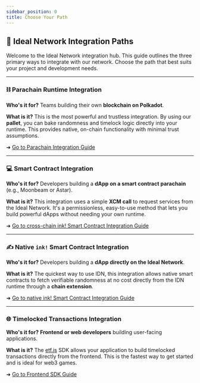 ```yaml
---
sidebar_position: 0
title: Choose Your Path
---
```


## 📜 **Ideal Network Integration Paths**

Welcome to the Ideal Network integration hub. This guide outlines the three primary ways to integrate with our network. Choose the path that best suits your project and development needs.

-----

### ⛓️ **Parachain Runtime Integration**

**Who's it for?** Teams building their own **blockchain on Polkadot**.

**What is it?** This is the most powerful and trustless integration. By using our **pallet**, you can bake randomness and timelock logic directly into your runtime. This provides native, on-chain functionality with minimal trust assumptions.

➜ [Go to Parachain Integration Guide](./parachains/runtime_integration/parachain_runtime_integration.md)

-----

### 💻 **Smart Contract Integration**

**Who's it for?** Developers building a **dApp on a smart contract parachain** (e.g., Moonbeam or Astar).

**What is it?** This integration uses a simple **XCM call** to request services from the Ideal Network. It's a permissionless, easy-to-use method that lets you build powerful dApps without needing your own runtime.

➜ [Go to cross-chain ink! Smart Contract Integration Guide](./parachains/smart_contracts/ink.md)

-----

### ✍️ **Native `ink!` Smart Contract Integration**

**Who's it for?** Developers building a **dApp directly on the Ideal Network**.

**What is it?** The quickest way to use IDN, this integration allows native smart contracts to fetch verifiable randomness at no cost directly from the IDN runtime through a **chain extension**.

➜ [Go to native ink! Smart Contract Integration Guide](./ink.md)

-----

### 🌐 **Timelocked Transactions Integration**

**Who's it for?** **Frontend or web developers** building user-facing applications.

**What is it?** The [etf.js](https://github.com/ideal-lab5/etf.js) SDK allows your application to build timelocked transactions directly from the frontend. This is the fastest way to get started and is ideal for web3 games.

➜ [Go to Frontend SDK Guide](./timelocked_txs.md)